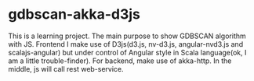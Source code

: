 # gdbscan-akka-d3js

This is a learning project. The main purpose to show GDBSCAN algorithm with JS. Frontend I make use of D3js(d3.js, nv-d3.js, angular-nvd3.js and scalajs-angular) but under control of Angular style in Scala language(ok, I am a little trouble-finder). For backend, make use of akka-http. In the middle, js will call rest web-service.  
